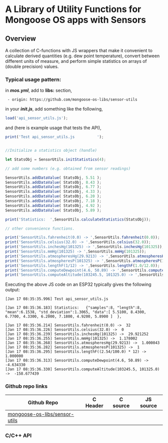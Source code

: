 # A Library of Utility Functions for Mongoose OS apps with Sensors


## Overview

A collection of C-functions with JS wrappers that make it convenient to calculate derived quantities (e.g. dew point temperature),
convert between different units of measure, and perform simple statistics on arrays of (double precision)
values.

### Typical usage pattern:

in _**mos.yml**_, add to **libs:** section,

`  - origin: https://github.com/mongoose-os-libs/sensor-utils `
  
in your _**init.js**_, add something like the following,

```javascript
load('api_sensor_utils.js');
```

and (here is example usage that tests the API),

```javascript
print('Test api_sensor_utils.js          ');


//Initialize a statistics object (handle)

let StatsObj = SensorUtils.initStatistics(4);

// add some numbers (e.g. obtained from sensor readings)

SensorUtils.addDataValue( StatsObj, 5.51 );
SensorUtils.addDataValue( StatsObj, 8.43 );
SensorUtils.addDataValue( StatsObj, 6.77 );
SensorUtils.addDataValue( StatsObj, 4.33 );
SensorUtils.addDataValue( StatsObj, 6.20 );
SensorUtils.addDataValue( StatsObj, 7.18 );
SensorUtils.addDataValue( StatsObj, 4.92 );
SensorUtils.addDataValue( StatsObj, 5.89 );

print('Statistics:  ',SensorUtils.calculateStatistics(StatsObj));

// other convenience functions.

print('SensorUtils.fahrenheit(0.0) -> ',SensorUtils.fahrenheit(0.0));
print('SensorUtils.celsius(32.0) -> ',SensorUtils.celsius(32.0));
print('SensorUtils.inchesHg(101325) -> ',SensorUtils.inchesHg(101325));
print('SensorUtils.mmHg(101325) -> ',SensorUtils.mmHg(101325));
print('SensorUtils.atmospheresHg(29.9213) -> ',SensorUtils.atmospheresHg(29.9213));
print('SensorUtils.atmospheresP(101325) -> ',SensorUtils.atmospheresP(101325));
print('SensorUtils.lengthF(1/12) -> ',SensorUtils.lengthF(1.0/12.0));
print('SensorUtils.computeDewpoint(4.6, 50.89) -> ',SensorUtils.computeDewpoint(4.6, 50.89));
print('SensorUtils.computeAltitude(103245.5, 101325.0) -> ',SensorUtils.computeAltitude(103245.5, 101325.0));
```
Executing the above JS code on an ESP32 typically gives the following output:

```
[Jan 17 08:35:35.996] Test api_sensor_utils.js

[Jan 17 08:35:36.183] Statistics:   {"samples":8, "length":8, "mean":6.1538, "std_deviation":1.3065, "data":[ 5.5100, 8.4300, 6.7700, 4.3300, 6.2000, 7.1800, 4.9200, 5.8900 ]  },

[Jan 17 08:35:36.214] SensorUtils.fahrenheit(0.0) ->  32
[Jan 17 08:35:36.226] SensorUtils.celsius(32.0) ->  0
[Jan 17 08:35:36.239] SensorUtils.inchesHg(101325) ->  29.921252
[Jan 17 08:35:36.255] SensorUtils.mmHg(101325) ->  1.178002
[Jan 17 08:35:36.268] SensorUtils.atmospheresHg(29.9213) ->  1.000043
[Jan 17 08:35:36.282] SensorUtils.atmospheresP(101325) ->  1
[Jan 17 08:35:36.295] SensorUtils.lengthF((2.54/100.0) * 12) ->  1.000000
[Jan 17 08:35:36.313] SensorUtils.computeDewpoint(4.6, 50.89) ->  -4.634330
[Jan 17 08:35:36.330] SensorUtils.computeAltitude(103245.5, 101325.0) ->  -158.677439

```

### Github repo links
| Github Repo | C Header | C source  | JS source |
| ----------- | -------- | --------  | ----------------- |
| [mongoose-os-libs/sensor-utils](https://github.com/mongoose-os-libs/sensor-utils) | &nbsp; | &nbsp;  | &nbsp;         |


### C/С++ API
